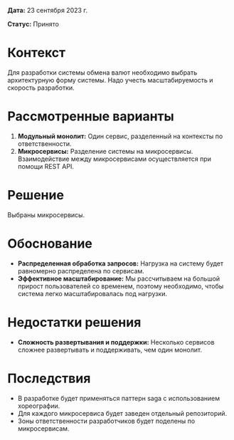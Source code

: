 **Дата:** 23 сентября 2023 г.

**Статус:** Принято

# Контекст

Для разработки системы обмена валют необходимо выбрать архитектурную форму системы. Надо учесть масштабируемость и скорость разработки.

# Рассмотренные варианты

1. **Модульный монолит:** Один сервис, разделенный на контексты по ответственности.
2. **Микросервисы:** Разделение системы на микросервисы. Взаимодействие между микросервисами осуществляется при помощи REST API.

# Решение

Выбраны микросервисы.

# Обоснование

- **Распределенная обработка запросов:** Нагрузка на систему будет равномерно распределена по сервисам.
- **Эффективное масштабирование:** Мы рассчитываем на большой прирост пользователей со временем, поэтому необходимо, чтобы система легко масштабировалась под нагрузки.

# Недостатки решения

- **Сложность развертывания и поддержки:** Несколько сервисов сложнее развертывать и поддерживать, чем один монолит.

# Последствия

- В разработке будет применяться паттерн saga с использованием хореографии.
- Для каждого микросервиса будет заведен отдельный репозиторий.
- Зоны ответственности разработчиков будет поделены по микросервисам.
